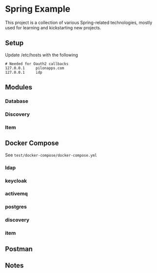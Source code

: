 # Spring Example

This project is a collection of various Spring-related technologies, mostly used for learning and kickstarting new projects.

## Setup


Update /etc/hosts with the following
```
# Needed for Oauth2 callbacks
127.0.0.1     pilonapps.com
127.0.0.1     idp
```

## Modules

### Database

### Discovery

### Item

## Docker Compose

See `test/docker-compose/docker-compose.yml`

### ldap

### keycloak

### activemq

### postgres

### discovery

### item

## Postman

## Notes